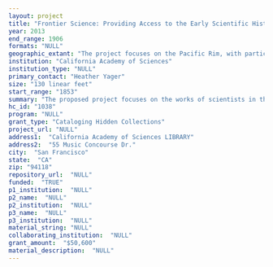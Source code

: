 ```yaml
--- 
layout: project 
title: "Frontier Science: Providing Access to the Early Scientific History of the American West in the Collections of the California Academy of Sciences"
year: 2013
end_range: 1906
formats: "NULL"
geographic_extant: "The project focuses on the Pacific Rim, with particular emphasis on California, Oregon, Alaska, Yukon, and the Pacific slopes of South America."
institution: "California Academy of Sciences"
institution_type: "NULL"
primary_contact: "Heather Yager"
size: "130 linear feet"
start_range: "1853"
summary: "The proposed project focuses on the works of scientists in the American West during the late 19th century when California was experiencing tremendous growth. The “wild West” was disappearing and scientific exploration was flourishing. The project will focus on ten collections representing scientific work at the Academy and throughout the Pacific Rim: \nHans Herman Behr (1818-1904, Academy conservator, entomologist, botanist), Lyman Belding (1829-1917, Academy ornithologist), James Blake (1815-1893, Academy vice-president and geologist), Walter E. Bryant (1861-1905, Academy ornithologist), George Davidson (1825-1911, Academy president, geodesist, engineer), Carl H. Eigenmann (1863-1927, Academy member and ichthyologist), Gustavus A. Eisen (1847-1940, Academy curator, naturalist, horticulturalist), William Otto Emerson, William Hammond Hall (1846-1934, Academy member and California's first State Engineer), and John VanDenburgh (1872-1924, Academy curator and herpetologist). Highlights of the ten collections include early U.S. Coast and Geodetic surveys, early examples of stereoscopic photography, documentation of Alaskan exploration, personal diaries of frontier life, hand-drawn maps and sketches, manuscripts, and ephemera from the collectors' field work. Five of these collectors are represented in Academy research specimen collections: Eigenmann, Belding, Bryant, Eisen (including type specimens) and VanDenburgh."
hc_id: "1038"
program: "NULL"
grant_type: "Cataloging Hidden Collections"
project_url: "NULL"
address1:  "California Academy of Sciences LIBRARY"
address2:  "55 Music Concourse Dr."
city:  "San Francisco"
state:  "CA"
zip: "94118"
repository_url:  "NULL"
funded:  "TRUE"
p1_institution:  "NULL"
p2_name:  "NULL"
p2_institution:  "NULL"
p3_name:  "NULL"
p3_institution:  "NULL"
material_string: "NULL"
collaborating_institution:  "NULL"
grant_amount:  "$50,600"
material_description:  "NULL"
---
```

